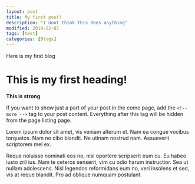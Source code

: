 ```yaml
---
layout: post
title: My first post!
description: "I dont think this does anything"
modified: 2019-22-07
tags: [test]
categories: [Blogs]
---
```


Here is my first blog

# This is my first heading!

**This is strong**.

If you want to show just a part of your post in the come page, add the ``<!-- more -->`` tag to your post content. Everything after this tag will be hidden from the page listing page.

<!--more-->

Lorem ipsum dolor sit amet, vis veniam alterum et. Nam ea congue vocibus torquatos. Nam no cibo blandit. Ne utinam nostrud nam. Assueverit scriptorem mel ex.

Reque noluisse nominati eos no, nisl oportere scripserit eum cu. Eu habeo iusto zril ius. Nam te ceteros senserit, vim cu odio harum instructior. Sea ut nullam adolescens. Nisl legendos reformidans eum no, veri insolens et sed, vis at reque blandit. Pro ad oblique numquam postulant.

